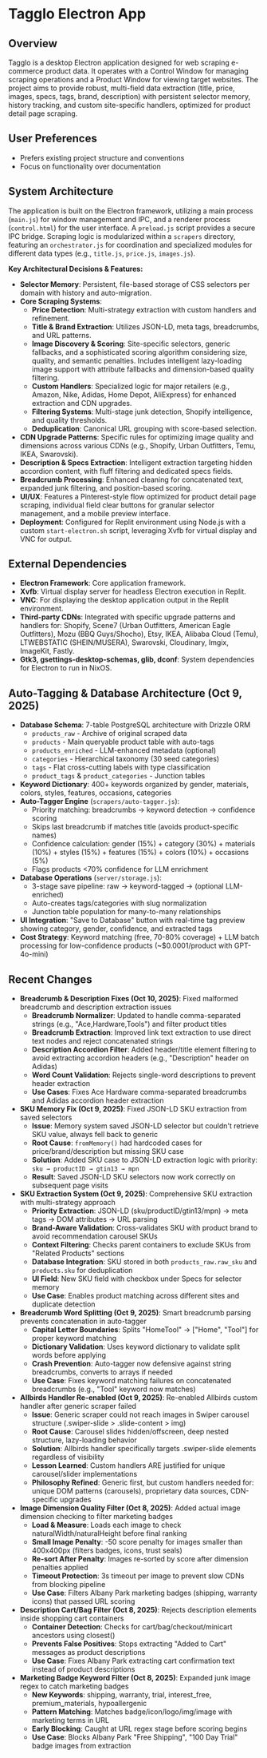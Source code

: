 # Tagglo Electron App

## Overview
Tagglo is a desktop Electron application designed for web scraping e-commerce product data. It operates with a Control Window for managing scraping operations and a Product Window for viewing target websites. The project aims to provide robust, multi-field data extraction (title, price, images, specs, tags, brand, description) with persistent selector memory, history tracking, and custom site-specific handlers, optimized for product detail page scraping.

## User Preferences
- Prefers existing project structure and conventions
- Focus on functionality over documentation

## System Architecture
The application is built on the Electron framework, utilizing a main process (`main.js`) for window management and IPC, and a renderer process (`control.html`) for the user interface. A `preload.js` script provides a secure IPC bridge. Scraping logic is modularized within a `scrapers` directory, featuring an `orchestrator.js` for coordination and specialized modules for different data types (e.g., `title.js`, `price.js`, `images.js`).

**Key Architectural Decisions & Features:**
- **Selector Memory**: Persistent, file-based storage of CSS selectors per domain with history and auto-migration.
- **Core Scraping Systems**:
    - **Price Detection**: Multi-strategy extraction with custom handlers and refinement.
    - **Title & Brand Extraction**: Utilizes JSON-LD, meta tags, breadcrumbs, and URL patterns.
    - **Image Discovery & Scoring**: Site-specific selectors, generic fallbacks, and a sophisticated scoring algorithm considering size, quality, and semantic penalties. Includes intelligent lazy-loading image support with attribute fallbacks and dimension-based quality filtering.
    - **Custom Handlers**: Specialized logic for major retailers (e.g., Amazon, Nike, Adidas, Home Depot, AliExpress) for enhanced extraction and CDN upgrades.
    - **Filtering Systems**: Multi-stage junk detection, Shopify intelligence, and quality thresholds.
    - **Deduplication**: Canonical URL grouping with score-based selection.
- **CDN Upgrade Patterns**: Specific rules for optimizing image quality and dimensions across various CDNs (e.g., Shopify, Urban Outfitters, Temu, IKEA, Swarovski).
- **Description & Specs Extraction**: Intelligent extraction targeting hidden accordion content, with fluff filtering and dedicated specs fields.
- **Breadcrumb Processing**: Enhanced cleaning for concatenated text, expanded junk filtering, and position-based scoring.
- **UI/UX**: Features a Pinterest-style flow optimized for product detail page scraping, individual field clear buttons for granular selector management, and a mobile preview interface.
- **Deployment**: Configured for Replit environment using Node.js with a custom `start-electron.sh` script, leveraging Xvfb for virtual display and VNC for output.

## External Dependencies
- **Electron Framework**: Core application framework.
- **Xvfb**: Virtual display server for headless Electron execution in Replit.
- **VNC**: For displaying the desktop application output in the Replit environment.
- **Third-party CDNs**: Integrated with specific upgrade patterns and handlers for: Shopify, Scene7 (Urban Outfitters, American Eagle Outfitters), Mozu (BBQ Guys/Shocho), Etsy, IKEA, Alibaba Cloud (Temu), LTWEBSTATIC (SHEIN/MUSERA), Swarovski, Cloudinary, Imgix, ImageKit, Fastly.
- **Gtk3, gsettings-desktop-schemas, glib, dconf**: System dependencies for Electron to run in NixOS.

## Auto-Tagging & Database Architecture (Oct 9, 2025)
- **Database Schema**: 7-table PostgreSQL architecture with Drizzle ORM
  - `products_raw` - Archive of original scraped data
  - `products` - Main queryable product table with auto-tags
  - `products_enriched` - LLM-enhanced metadata (optional)
  - `categories` - Hierarchical taxonomy (30 seed categories)
  - `tags` - Flat cross-cutting labels with type classification
  - `product_tags` & `product_categories` - Junction tables
- **Keyword Dictionary**: 400+ keywords organized by gender, materials, colors, styles, features, occasions, categories
- **Auto-Tagger Engine** (`scrapers/auto-tagger.js`):
  - Priority matching: breadcrumbs → keyword detection → confidence scoring
  - Skips last breadcrumb if matches title (avoids product-specific names)
  - Confidence calculation: gender (15%) + category (30%) + materials (10%) + styles (15%) + features (15%) + colors (10%) + occasions (5%)
  - Flags products <70% confidence for LLM enrichment
- **Database Operations** (`server/storage.js`):
  - 3-stage save pipeline: raw → keyword-tagged → (optional LLM-enriched)
  - Auto-creates tags/categories with slug normalization
  - Junction table population for many-to-many relationships
- **UI Integration**: "Save to Database" button with real-time tag preview showing category, gender, confidence, and extracted tags
- **Cost Strategy**: Keyword matching (free, 70-80% coverage) + LLM batch processing for low-confidence products (~$0.0001/product with GPT-4o-mini)

## Recent Changes
- **Breadcrumb & Description Fixes (Oct 10, 2025)**: Fixed malformed breadcrumb and description extraction issues
  - **Breadcrumb Normalizer**: Updated to handle comma-separated strings (e.g., "Ace,Hardware,Tools") and filter product titles
  - **Breadcrumb Extraction**: Improved link text extraction to use direct text nodes and reject concatenated strings
  - **Description Accordion Filter**: Added header/title element filtering to avoid extracting accordion headers (e.g., "Description" header on Adidas)
  - **Word Count Validation**: Rejects single-word descriptions to prevent header extraction
  - **Use Cases**: Fixes Ace Hardware comma-separated breadcrumbs and Adidas accordion header extraction
- **SKU Memory Fix (Oct 9, 2025)**: Fixed JSON-LD SKU extraction from saved selectors
  - **Issue**: Memory system saved JSON-LD selector but couldn't retrieve SKU value, always fell back to generic
  - **Root Cause**: `fromMemory()` had hardcoded cases for price/brand/description but missing SKU case
  - **Solution**: Added SKU case to JSON-LD extraction logic with priority: `sku → productID → gtin13 → mpn`
  - **Result**: Saved JSON-LD SKU selectors now work correctly on subsequent page visits
- **SKU Extraction System (Oct 9, 2025)**: Comprehensive SKU extraction with multi-strategy approach
  - **Priority Extraction**: JSON-LD (sku/productID/gtin13/mpn) → meta tags → DOM attributes → URL parsing
  - **Brand-Aware Validation**: Cross-validates SKU with product brand to avoid recommendation carousel SKUs
  - **Context Filtering**: Checks parent containers to exclude SKUs from "Related Products" sections
  - **Database Integration**: SKU stored in both `products_raw.raw_sku` and `products.sku` for deduplication
  - **UI Field**: New SKU field with checkbox under Specs for selector memory
  - **Use Case**: Enables product matching across different sites and duplicate detection
- **Breadcrumb Word Splitting (Oct 9, 2025)**: Smart breadcrumb parsing prevents concatenation in auto-tagger
  - **Capital Letter Boundaries**: Splits "HomeTool" → ["Home", "Tool"] for proper keyword matching
  - **Dictionary Validation**: Uses keyword dictionary to validate split words before applying
  - **Crash Prevention**: Auto-tagger now defensive against string breadcrumbs, converts to arrays if needed
  - **Use Case**: Fixes keyword matching failures on concatenated breadcrumbs (e.g., "Tool" keyword now matches)
- **Allbirds Handler Re-enabled (Oct 9, 2025)**: Re-enabled Allbirds custom handler after generic scraper failed
  - **Issue**: Generic scraper could not reach images in Swiper carousel structure (.swiper-slide > .slide-content > img)
  - **Root Cause**: Carousel slides hidden/offscreen, deep nested structure, lazy-loading behavior
  - **Solution**: Allbirds handler specifically targets .swiper-slide elements regardless of visibility
  - **Lesson Learned**: Custom handlers ARE justified for unique carousel/slider implementations
  - **Philosophy Refined**: Generic first, but custom handlers needed for: unique DOM patterns (carousels), proprietary data sources, CDN-specific upgrades
- **Image Dimension Quality Filter (Oct 8, 2025)**: Added actual image dimension checking to filter marketing badges
  - **Load & Measure**: Loads each image to check naturalWidth/naturalHeight before final ranking
  - **Small Image Penalty**: -50 score penalty for images smaller than 400x400px (filters badges, icons, trust seals)
  - **Re-sort After Penalty**: Images re-sorted by score after dimension penalties applied
  - **Timeout Protection**: 3s timeout per image to prevent slow CDNs from blocking pipeline
  - **Use Case**: Filters Albany Park marketing badges (shipping, warranty icons) that passed URL scoring
- **Description Cart/Bag Filter (Oct 8, 2025)**: Rejects description elements inside shopping cart containers
  - **Container Detection**: Checks for cart/bag/checkout/minicart ancestors using closest()
  - **Prevents False Positives**: Stops extracting "Added to Cart" messages as product descriptions
  - **Use Case**: Fixes Albany Park extracting cart confirmation text instead of product descriptions
- **Marketing Badge Keyword Filter (Oct 8, 2025)**: Expanded junk image regex to catch marketing badges
  - **New Keywords**: shipping, warranty, trial, interest_free, premium_materials, hypoallergenic
  - **Pattern Matching**: Matches badge/icon/logo/img/image with marketing terms in URL
  - **Early Blocking**: Caught at URL regex stage before scoring begins
  - **Use Case**: Blocks Albany Park "Free Shipping", "100 Day Trial" badge images from extraction
